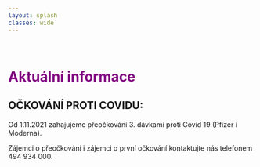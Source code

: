```yaml
---
layout: splash
classes: wide
---
```


<head>
  <link rel="shortcut icon" type="image/x-icon" href="favicon.ico">
  <link rel="canonical" href="{{ site.url }}{{ page.url | replace:'index.html',''}}">
  <style type="text/css">
   #my-br {
       opacity: 0;
    }
    h1 {
        color: #800080;
    }
  </style>
</head>

<div id="my-br">spacer</div>

<!--    Stručný manuál:

        Nadpis - napsat ## před text nadpisu, např.: ## NADPIS
        Podnadpis - napsat ### před text podnadpisu, např.: ### Podnadpis
        ! Pozn.: před a po nadpisu/podnadpisu by měla být prázdná řádka !

        Tučné písmo - napsat okolo textu, který má být tučně, dvě hvězdičky z každé strany, např: **tučný text**
        Kurzíva - napsat okolo textu, který má být kurzívou, jednu hvězdičku z každé strany, např: *text kurzívou*
        Tučné písmo a kurzíva dohromady - napsat okolo textu, který má být kurzívou a tučně, tři hvězdičku z každé strany, např: ***tučný text kurzívou***

        Odstavce a nový řádek - nový odstavec (případně přejdete na novou řádku) tak, že mezi text, který nemá být na stejné řádce, vložíte prázdný řádek

        Uspořádaný seznam - příklad: 1. první položka
                                     2. druhá položka
                                     3. třetí položka
                                     4. čtvrtá položka

        Neuspořádaný seznam - příklad: - první položka
                                       - druhá položka
                                       - třetí položka
                                       - čtvrtá položka
  
        Odkaz na web - formát: [text odkazu](adresa odkazu), příklad: [MUDr. Helena Štefanová](www.helenastefanova.cz)

        !! Upravovat až text, který se nachází pod touto nápovědou, tedy od nadpisu # Aktuální informace níže !!
        Po ukončení úprav stiskněte tačítko "Commit changes", které je ve spodní části stránky.
-->

# Aktuální informace

## OČKOVÁNÍ PROTI COVIDU:

Od 1.11.2021 zahajujeme přeočkování 3. dávkami proti Covid 19 (Pfizer i Moderna). 

Zájemci o přeočkování i zájemci o první očkování kontaktujte nás telefonem 494 934 000.
